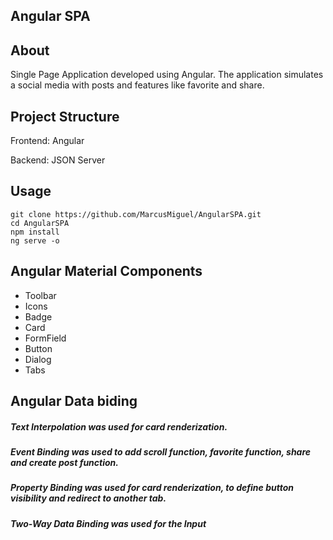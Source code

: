 ## Angular SPA  
## About
 Single Page Application developed using Angular. The application simulates a social media with posts and features like favorite and share.
## Project Structure
Frontend: Angular

Backend: JSON Server
##             Usage
    git clone https://github.com/MarcusMiguel/AngularSPA.git
    cd AngularSPA
    npm install
    ng serve -o    
## Angular Material Components 
-   Toolbar
-   Icons
-   Badge
-   Card
-   FormField
-   Button
-   Dialog
-   Tabs
## Angular Data biding
##### **Text Interpolation** was used for card renderization. 
#####   **Event Binding** was used to add scroll function, favorite function, share and create post function. 
##### **Property Binding** was used for card renderization, to define button visibility and redirect to another tab. 
##### **Two-Way Data Binding**  was used for the Input 
